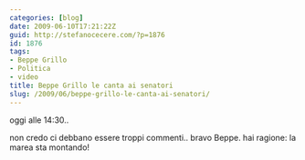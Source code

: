 ```yaml
---
categories: [blog]
date: 2009-06-10T17:21:22Z
guid: http://stefanocecere.com/?p=1876
id: 1876
tags:
- Beppe Grillo
- Politica
- video
title: Beppe Grillo le canta ai senatori
slug: /2009/06/beppe-grillo-le-canta-ai-senatori/
---
```


oggi alle 14:30..
  
non credo ci debbano essere troppi commenti.. bravo Beppe. hai ragione: la marea sta montando!